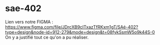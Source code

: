 # sae-402

Lien vers notre FIGMA : https://www.figma.com/file/JDrcXB9cITxazTfRKxm1gT/SAé-402?type=design&node-id=912-279&mode=design&t=08fykSsmW5o9k44S-0 
On y a justifié tout ce qu'on a pu réaliser. 
